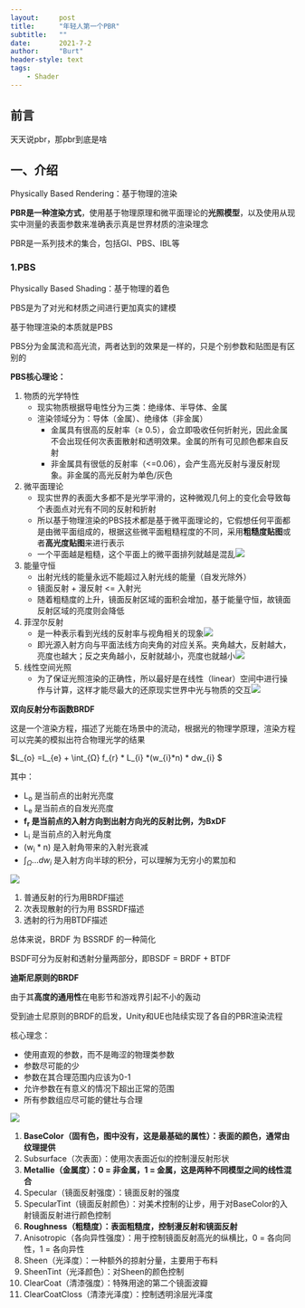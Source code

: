 ```yaml
---
layout:     post
title:      "年轻人第一个PBR"
subtitle:   ""
date:       2021-7-2
author:     "Burt"
header-style: text 
tags:
    - Shader
---
```




## 前言

天天说pbr，那pbr到底是啥



## 一、介绍

Physically Based Rendering：基于物理的渲染

**PBR是一种渲染方式**，使用基于物理原理和微平面理论的**光照模型**，以及使用从现实中测量的表面参数来准确表示真是世界材质的渲染理念

PBR是一系列技术的集合，包括GI、PBS、IBL等



### 1.PBS

Physically Based Shading：基于物理的着色

PBS是为了对光和材质之间进行更加真实的建模

基于物理渲染的本质就是PBS

PBS分为金属流和高光流，两者达到的效果是一样的，只是个别参数和贴图是有区别的

**PBS核心理论：**

1. 物质的光学特性
   - 现实物质根据导电性分为三类：绝缘体、半导体、金属
   - 渲染领域分为：导体（金属）、绝缘体（非金属）
     - 金属具有很高的反射率（≥ 0.5），会立即吸收任何折射光，因此金属不会出现任何次表面散射和透明效果。金属的所有可见颜色都来自反射
     - 非金属具有很低的反射率（<=0.06），会产生高光反射与漫反射现象。非金属的高光反射为单色/灰色
2. 微平面理论
   - 现实世界的表面大多都不是光学平滑的，这种微观几何上的变化会导致每个表面点对光有不同的反射和折射
   - 所以基于物理渲染的PBS技术都是基于微平面理论的，它假想任何平面都是由微平面组成的，根据这些微平面粗糙程度的不同，采用**粗糙度贴图**或者**高光度贴图**来进行表示
   - 一个平面越是粗糙，这个平面上的微平面排列就越是混乱![](http://5b0988e595225.cdn.sohucs.com/images/20191114/6cb12db119b94aa8a428c62a7c3debf2.jpeg)
3. 能量守恒
   - 出射光线的能量永远不能超过入射光线的能量（自发光除外）
   - 镜面反射 + 漫反射 <= 入射光
   - 随着粗糙度的上升，镜面反射区域的面积会增加，基于能量守恒，故镜面反射区域的亮度则会降低
4. 菲涅尔反射
   - 是一种表示看到光线的反射率与视角相关的现象![](http://5b0988e595225.cdn.sohucs.com/images/20191114/055cdc4ca9324a5ab6bf51686eb44e5b.jpeg)
   - 即光源入射方向与平面法线方向夹角的对应关系。夹角越大，反射越大，亮度也越大；反之夹角越小，反射就越小，亮度也就越小![](http://5b0988e595225.cdn.sohucs.com/images/20191114/5045ffcf2bd04675854cc114d74801d3.jpeg)
5. 线性空间光照
   - 为了保证光照渲染的正确性，所以最好是在线性（linear）空间中进行操作与计算，这样才能尽最大的还原现实世界中光与物质的交互![](http://docs.manew.com/Manual/img/LinearLighting-1.jpg)





**双向反射分布函数BRDF**

这是一个渲染方程，描述了光能在场景中的流动，根据光的物理学原理，渲染方程可以完美的模拟出符合物理光学的结果

$L_{o} =L_{e} + \int_{Ω} f_{r} * L_{i} *(w_{i}*n) * dw_{i} $

其中：

- L<sub>o</sub> 是当前点的出射光亮度
- L<sub>e</sub> 是当前点的自发光亮度
- **f<sub>r</sub> 是当前点的入射方向到出射方向光的反射比例，为BxDF**
- L<sub>i</sub> 是当前点的入射光角度
- (w<sub>i</sub> * n) 是入射角带来的入射光衰减
- $\int_{Ω}...dw_{i}$ 是入射方向半球的积分，可以理解为无穷小的累加和

![](https://di.gameres.com/attachment/forum/201912/09/110300yyewei7jwekkgljd.jpg)

1. 普通反射的行为用BRDF描述
2. 次表现散射的行为用 BSSRDF描述
3. 透射的行为用BTDF描述

总体来说，BRDF 为 BSSRDF 的一种简化

BSDF可分为反射和透射分量两部分，即BSDF = BRDF + BTDF





**迪斯尼原则的BRDF**

由于其**高度的通用性**在电影节和游戏界引起不小的轰动

受到迪士尼原则的BRDF的启发，Unity和UE也陆续实现了各自的PBR渲染流程

核心理念：

- 使用直观的参数，而不是晦涩的物理类参数
- 参数尽可能的少
- 参数在其合理范围内应该为0-1
- 允许参数在有意义的情况下超出正常的范围
- 所有参数组应尽可能的健壮与合理   

![](http://www.cxybcw.com/wp-content/uploads/2020/02/beepress2-1580990646.jpeg)

1. **BaseColor（固有色，图中没有，这是最基础的属性）：表面的颜色，通常由纹理提供**
2. Subsurface（次表面）：使用次表面近似的控制漫反射形状
3. **Metallie（金属度）：0 = 非金属，1 = 金属，这是两种不同模型之间的线性混合**
4. Specular（镜面反射强度）：镜面反射的强度
5. SpecularTint（镜面反射颜色）：对美术控制的让步，用于对BaseColor的入射镜面反射进行颜色控制
6. **Roughness（粗糙度）：表面粗糙度，控制漫反射和镜面反射**
7. Anisotropic（各向异性强度）：用于控制镜面反射高光的纵横比，0 = 各向同性，1 = 各向异性
8. Sheen（光泽度）：一种额外的掠射分量，主要用于布料
9. SheenTint（光泽颜色）：对Sheen的颜色控制
10. ClearCoat（清漆强度）：特殊用途的第二个镜面波瓣
11. ClearCoatCloss（清漆光泽度）：控制透明涂层光泽度